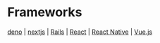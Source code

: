 # Frameworks

[deno](deno) |
[nextjs](nextjs) |
[Rails](rails) |
[React](react) |
[React Native](react_native) |
[Vue.js](vue)